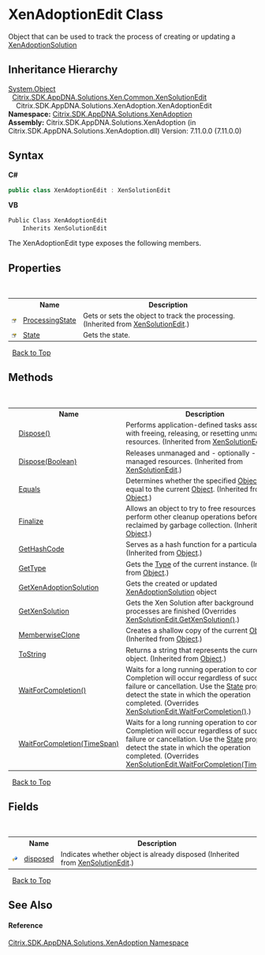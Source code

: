 # XenAdoptionEdit Class
 

Object that can be used to track the process of creating or updating a <a href="257383db-8875-0a8f-2365-573f372e35da">XenAdoptionSolution</a>


## Inheritance Hierarchy
<a href="http://msdn2.microsoft.com/en-us/library/e5kfa45b" target="_blank">System.Object</a><br />&nbsp;&nbsp;<a href="dea89004-c46d-5881-217a-73ca581d591d">Citrix.SDK.AppDNA.Solutions.Xen.Common.XenSolutionEdit</a><br />&nbsp;&nbsp;&nbsp;&nbsp;Citrix.SDK.AppDNA.Solutions.XenAdoption.XenAdoptionEdit<br />
**Namespace:**&nbsp;<a href="2a3ca15a-daca-4e24-783c-63ca2cba5f92">Citrix.SDK.AppDNA.Solutions.XenAdoption</a><br />**Assembly:**&nbsp;Citrix.SDK.AppDNA.Solutions.XenAdoption (in Citrix.SDK.AppDNA.Solutions.XenAdoption.dll) Version: 7.11.0.0 (7.11.0.0)

## Syntax

**C#**
```csharp
public class XenAdoptionEdit : XenSolutionEdit
```

**VB**
```vbnet
Public Class XenAdoptionEdit
	Inherits XenSolutionEdit
```

The XenAdoptionEdit type exposes the following members.


## Properties
&nbsp;<table><tr><th></th><th>Name</th><th>Description</th></tr><tr><td>![Public property](media/pubproperty.gif "Public property")</td><td><a href="8819d796-2a74-bc67-2d00-1d55fcf211b1">ProcessingState</a></td><td>
Gets or sets the object to track the processing.
 (Inherited from <a href="dea89004-c46d-5881-217a-73ca581d591d">XenSolutionEdit</a>.)</td></tr><tr><td>![Public property](media/pubproperty.gif "Public property")</td><td><a href="9ca7fd43-fa3f-1920-bf40-014f8ad30ee2">State</a></td><td>
Gets the state.</td></tr></table>&nbsp;
<a href="#xenadoptionedit-class">Back to Top</a>

## Methods
&nbsp;<table><tr><th></th><th>Name</th><th>Description</th></tr><tr><td>![Public method](media/pubmethod.gif "Public method")</td><td><a href="76f706dd-8938-df5e-dc91-1d2f5e915edc">Dispose()</a></td><td>
Performs application-defined tasks associated with freeing, releasing, or resetting unmanaged resources.
 (Inherited from <a href="dea89004-c46d-5881-217a-73ca581d591d">XenSolutionEdit</a>.)</td></tr><tr><td>![Protected method](media/protmethod.gif "Protected method")</td><td><a href="7214dc20-5797-460d-c142-d392b10fc22f">Dispose(Boolean)</a></td><td>
Releases unmanaged and - optionally - managed resources.
 (Inherited from <a href="dea89004-c46d-5881-217a-73ca581d591d">XenSolutionEdit</a>.)</td></tr><tr><td>![Public method](media/pubmethod.gif "Public method")</td><td><a href="http://msdn2.microsoft.com/en-us/library/bsc2ak47" target="_blank">Equals</a></td><td>
Determines whether the specified <a href="http://msdn2.microsoft.com/en-us/library/e5kfa45b" target="_blank">Object</a> is equal to the current <a href="http://msdn2.microsoft.com/en-us/library/e5kfa45b" target="_blank">Object</a>.
 (Inherited from <a href="http://msdn2.microsoft.com/en-us/library/e5kfa45b" target="_blank">Object</a>.)</td></tr><tr><td>![Protected method](media/protmethod.gif "Protected method")</td><td><a href="http://msdn2.microsoft.com/en-us/library/4k87zsw7" target="_blank">Finalize</a></td><td>
Allows an object to try to free resources and perform other cleanup operations before it is reclaimed by garbage collection.
 (Inherited from <a href="http://msdn2.microsoft.com/en-us/library/e5kfa45b" target="_blank">Object</a>.)</td></tr><tr><td>![Public method](media/pubmethod.gif "Public method")</td><td><a href="http://msdn2.microsoft.com/en-us/library/zdee4b3y" target="_blank">GetHashCode</a></td><td>
Serves as a hash function for a particular type.
 (Inherited from <a href="http://msdn2.microsoft.com/en-us/library/e5kfa45b" target="_blank">Object</a>.)</td></tr><tr><td>![Public method](media/pubmethod.gif "Public method")</td><td><a href="http://msdn2.microsoft.com/en-us/library/dfwy45w9" target="_blank">GetType</a></td><td>
Gets the <a href="http://msdn2.microsoft.com/en-us/library/42892f65" target="_blank">Type</a> of the current instance.
 (Inherited from <a href="http://msdn2.microsoft.com/en-us/library/e5kfa45b" target="_blank">Object</a>.)</td></tr><tr><td>![Public method](media/pubmethod.gif "Public method")</td><td><a href="963a6077-f6d1-a45a-2200-76bb7ef8e5fc">GetXenAdoptionSolution</a></td><td>
Gets the created or updated <a href="257383db-8875-0a8f-2365-573f372e35da">XenAdoptionSolution</a> object</td></tr><tr><td>![Public method](media/pubmethod.gif "Public method")</td><td><a href="c3398bbf-2e0d-1350-fdc2-71c805af2124">GetXenSolution</a></td><td>
Gets the Xen Solution after background processes are finished
 (Overrides <a href="dd38a4f8-e87e-a752-383b-162f787e8b7c">XenSolutionEdit.GetXenSolution()</a>.)</td></tr><tr><td>![Protected method](media/protmethod.gif "Protected method")</td><td><a href="http://msdn2.microsoft.com/en-us/library/57ctke0a" target="_blank">MemberwiseClone</a></td><td>
Creates a shallow copy of the current <a href="http://msdn2.microsoft.com/en-us/library/e5kfa45b" target="_blank">Object</a>.
 (Inherited from <a href="http://msdn2.microsoft.com/en-us/library/e5kfa45b" target="_blank">Object</a>.)</td></tr><tr><td>![Public method](media/pubmethod.gif "Public method")</td><td><a href="http://msdn2.microsoft.com/en-us/library/7bxwbwt2" target="_blank">ToString</a></td><td>
Returns a string that represents the current object.
 (Inherited from <a href="http://msdn2.microsoft.com/en-us/library/e5kfa45b" target="_blank">Object</a>.)</td></tr><tr><td>![Public method](media/pubmethod.gif "Public method")</td><td><a href="116e2a95-79ab-de68-b55b-d802c2dece24">WaitForCompletion()</a></td><td>
Waits for a long running operation to complete. Completion will occur regardless of success, failure or cancellation. Use the <a href="9ca7fd43-fa3f-1920-bf40-014f8ad30ee2">State</a> property to detect the state in which the operation completed.
 (Overrides <a href="bd52a0bf-f812-aa07-329e-6bac3526aaa2">XenSolutionEdit.WaitForCompletion()</a>.)</td></tr><tr><td>![Public method](media/pubmethod.gif "Public method")</td><td><a href="5859312f-66bb-3163-b839-733363ba7494">WaitForCompletion(TimeSpan)</a></td><td>
Waits for a long running operation to complete. Completion will occur regardless of success, failure or cancellation. Use the <a href="9ca7fd43-fa3f-1920-bf40-014f8ad30ee2">State</a> property to detect the state in which the operation completed.
 (Overrides <a href="6eb88b7a-470f-2226-6c75-8d88f51d5c81">XenSolutionEdit.WaitForCompletion(TimeSpan)</a>.)</td></tr></table>&nbsp;
<a href="#xenadoptionedit-class">Back to Top</a>

## Fields
&nbsp;<table><tr><th></th><th>Name</th><th>Description</th></tr><tr><td>![Protected field](media/protfield.gif "Protected field")</td><td><a href="63f61e49-de11-40e1-47e4-8b49dd2b4f83">disposed</a></td><td>
Indicates whether object is already disposed
 (Inherited from <a href="dea89004-c46d-5881-217a-73ca581d591d">XenSolutionEdit</a>.)</td></tr></table>&nbsp;
<a href="#xenadoptionedit-class">Back to Top</a>

## See Also


#### Reference
<a href="2a3ca15a-daca-4e24-783c-63ca2cba5f92">Citrix.SDK.AppDNA.Solutions.XenAdoption Namespace</a><br />
